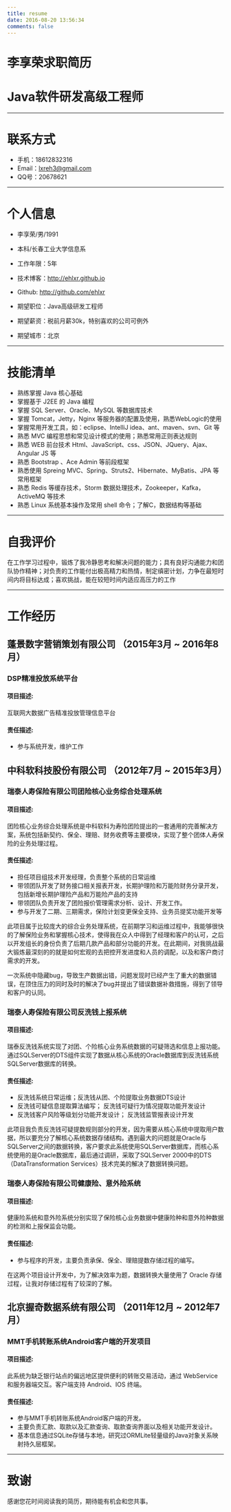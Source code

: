```yaml
---
title: resume
date: 2016-08-20 13:56:34
comments: false
---
```


# 李享荣求职简历
# Java软件研发高级工程师

---

# 联系方式 

- 手机：18612832316
- Email：lxreh3@gmail.com
- QQ号：20678621

---

# 个人信息

 - 李享荣/男/1991
 - 本科/长春工业大学信息系
 - 工作年限：5年
 - 技术博客：http://ehlxr.github.io
 - Github: http://github.com/ehlxr

 - 期望职位：Java高级研发工程师
 - 期望薪资：税前月薪30k，特别喜欢的公司可例外
 - 期望城市：北京  

---

# 技能清单

 - 熟练掌握 Java 核心基础
 - 掌握基于 J2EE 的 Java 编程
 - 掌握 SQL Server、Oracle、MySQL 等数据库技术
 - 掌握 Tomcat，Jetty，Nginx 等服务器的配置及使用，熟悉WebLogic的使用
 - 掌握常用开发工具，如：eclipse、IntelliJ idea、ant、maven、svn、Git 等
 - 熟悉 MVC 编程思想和常见设计模式的使用；熟悉常用正则表达规则
 - 熟悉 WEB 前台技术 Html、JavaScript、css、JSON、JQuery、Ajax、Angular JS 等
 - 熟悉 Bootstrap 、Ace Admin 等前段框架
 - 熟悉使用 Spreing MVC、Spring、Struts2、Hibernate、MyBatis、JPA 等常用框架
 - 熟悉 Redis 等缓存技术，Storm 数据处理技术，Zookeeper，Kafka，ActiveMQ 等技术
 - 熟悉 Linux 系统基本操作及常用 shell 命令；了解C，数据结构等基础

---

# 自我评价

在工作学习过程中，锻炼了我冷静思考和解决问题的能力；具有良好沟通能力和团队协作精神；对负责的工作能付出极高精力和热情，制定缜密计划，力争在最短时间内将目标达成；喜欢挑战，能在较短时间内适应高压力的工作

---

# 工作经历

## 蓬景数字营销策划有限公司 （2015年3月 ~ 2016年8月）

### DSP精准投放系统平台

#### 项目描述:

互联网大数据广告精准投放管理信息平台

#### 责任描述:

 -  参与系统开发，维护工作
 
## 中科软科技股份有限公司 （2012年7月 ~ 2015年3月）

### 瑞泰人寿保险有限公司团险核心业务综合处理系统

#### 项目描述:

团险核心业务综合处理系统是中科软科为寿险团险提出的一套通用的完善解决方案，系统包括新契约、保全、理赔、财务收费等主要模块，实现了整个团体人寿保险的业务处理过程。

#### 责任描述:

 - 担任项目组技术开发经理，负责整个系统的日常运维
 - 带领团队开发了财务接口相关报表开发，长期护理险和万能险财务分录开发， 包括新增长期护理险产品和万能险产品的支持
 - 带领团队负责开发了团险报价管理需求分析、设计、开发工作。
 - 参与开发了二期、三期需求，保险计划变更保全支持、业务员提奖功能开发等

此项目属于比较庞大的综合业务处理系统，在前期学习和运维过程中，我能够很快的了解保险业务和掌握核心技术，使得我在众人中得到了经理和客户的认可，之后以开发组长的身份负责了后期几款产品和部分功能的开发。在此期间，对我挑战最大锻炼最深刻的的就是如何宏观的去把控开发进度和人员的调配，以及和客户商讨需求的开发。

一次系统中隐藏bug，导致生产数据出错，问题发现时已经产生了重大的数据错误，在顶住压力的同时及时的解决了bug并提出了错误数据补救措施，得到了领导和客户的认同。

### 瑞泰人寿保险有限公司反洗钱上报系统 

#### 项目描述:

瑞泰反洗钱系统实现了对团、个险核心业务系统数据的可疑筛选和信息上报功能。通过SQLServer的DTS组件实现了数据从核心系统的Oracle数据库到反洗钱系统SQLServer数据库的转换。

#### 责任描述:

 - 反洗钱系统日常运维；反洗钱从团、个险提取业务数据DTS设计
 - 反洗钱可疑信息提取算法编写； 反洗钱可疑行为情况提取功能开发设计
 - 反洗钱客户风险等级划分功能开发设计； 反洗钱监管报表设计开发

此项目我负责反洗钱可疑提数规则部分的开发，因为需要从核心系统中提取用户数据，所以要充分了解核心系统数据存储结构。遇到最大的问题就是Oracle与SQLServer之间的数据转换，客户要求此系统使用SQLServer数据库，而核心系统使用的是Oracle数据库，最后通过调研，采取了SQLServer 2000中的DTS（DataTransformation Services）技术完美的解决了数据转换问题。

### 瑞泰人寿保险有限公司健康险、意外险系统

#### 项目描述:

健康险系统和意外险系统分别实现了保险核心业务数据中健康险种和意外险种数据的检测和上报保监会功能。

#### 责任描述:

 - 参与程序的开发，主要负责承保、保全、理赔提数存储过程的编写。

在这两个项目设计开发中，为了解决效率为题，数据转换大量使用了 Oracle 存储过程，让我对存储过程有了较深的了解。

## 北京握奇数据系统有限公司 （2011年12月 ~ 2012年7月）

### MMT手机转账系统Android客户端的开发项目

#### 项目描述:

此系统为缺乏银行站点的偏远地区提供便利的转账交易活动，通过 WebService 和服务器端交互。客户端支持 Android、IOS 终端。

#### 责任描述:

 - 参与MMT手机转账系统Android客户端的开发。
 - 主要负责汇款、取款以及汇款查询、取款查询界面以及相关功能开发设计。
 - 基本信息通过SQLite存储与本地，研究过ORMLite轻量级的Java对象关系映射持久层框架。

---

# 致谢

感谢您花时间阅读我的简历，期待能有机会和您共事。